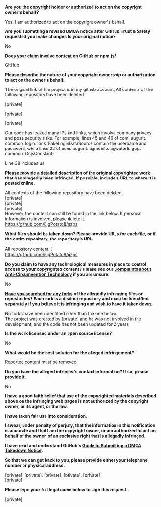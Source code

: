 **Are you the copyright holder or authorized to act on the copyright owner's behalf?**

Yes, I am authorized to act on the copyright owner's behalf.

**Are you submitting a revised DMCA notice after GitHub Trust & Safety requested you make changes to your original notice?**

No

**Does your claim involve content on GitHub or npm.js?**

GitHub

**Please describe the nature of your copyright ownership or authorization to act on the owner's behalf.**

The original link of the project is in my github account, All contents of the following repository have been deleted

[private]

[private]

[private]

Our code has leaked many IPs and links, which involve company privacy and pose security risks. For example, lines 45 and 46 of com. augurit. common. login. lock. FakeLoginDataSource contain the username and password, while lines 22 of com. augurit. agmobile. agwater5. gcjs. common. GcjsConstant-

Line 38 includes us

**Please provide a detailed description of the original copyrighted work that has allegedly been infringed. If possible, include a URL to where it is posted online.**

All contents of the following repository have been deleted.  
[private]  
[private]    
[private]  
However, the content can still be found in the link below. If personal information is involved, please delete it.  
https://github.com/BigPotato8/gzps  

**What files should be taken down? Please provide URLs for each file, or if the entire repository, the repository’s URL.**

All repository content.：  
https://github.com/BigPotato8/gzps

**Do you claim to have any technological measures in place to control access to your copyrighted content? Please see our <a href="https://docs.github.com/articles/guide-to-submitting-a-dmca-takedown-notice#complaints-about-anti-circumvention-technology">Complaints about Anti-Circumvention Technology</a> if you are unsure.**

No

**<a href="https://docs.github.com/articles/dmca-takedown-policy#b-what-about-forks-or-whats-a-fork">Have you searched for any forks</a> of the allegedly infringing files or repositories? Each fork is a distinct repository and must be identified separately if you believe it is infringing and wish to have it taken down.**

No forks have been identified other than the one below.  
The project was created by [private] and he was not involved in the development, and the code has not been updated for 2 years

**Is the work licensed under an open source license?**

No

**What would be the best solution for the alleged infringement?**

Reported content must be removed

**Do you have the alleged infringer’s contact information? If so, please provide it.**

No

**I have a good faith belief that use of the copyrighted materials described above on the infringing web pages is not authorized by the copyright owner, or its agent, or the law.**

**I have taken <a href="https://www.lumendatabase.org/topics/22">fair use</a> into consideration.**

**I swear, under penalty of perjury, that the information in this notification is accurate and that I am the copyright owner, or am authorized to act on behalf of the owner, of an exclusive right that is allegedly infringed.**

**I have read and understand GitHub's <a href="https://docs.github.com/articles/guide-to-submitting-a-dmca-takedown-notice/">Guide to Submitting a DMCA Takedown Notice</a>.**

**So that we can get back to you, please provide either your telephone number or physical address.**

[private], [private], [private], [private], [private]  
[private]  

**Please type your full legal name below to sign this request.**

[private]
